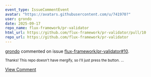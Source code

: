 ```yaml
---
event_type: IssueCommentEvent
avatar: "https://avatars.githubusercontent.com/u/741970?"
user: grondo
date: 2025-09-17
repo_name: flux-framework/pr-validator
html_url: https://github.com/flux-framework/pr-validator/pull/10
repo_url: https://github.com/flux-framework/pr-validator
---
```


<a href='https://github.com/grondo' target='_blank'>grondo</a> commented on issue <a href='https://github.com/flux-framework/pr-validator/pull/10' target='_blank'>flux-framework/pr-validator#10</a>.

<small>Thanks! This repo doesn't have mergify, so I'll just press the button. ...</small>

<a href='https://github.com/flux-framework/pr-validator/pull/10' target='_blank'>View Comment</a>